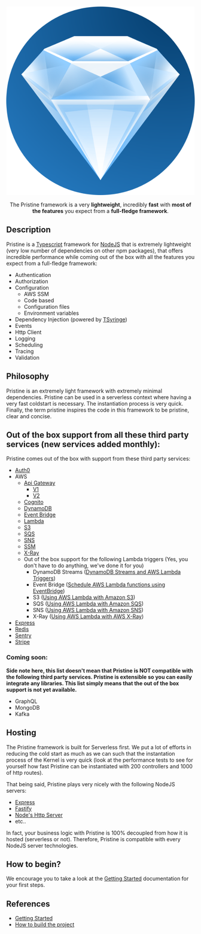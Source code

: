 <p align="center">
    <img src="assets/logo/pristine-logo.svg">
</p>

<p align="center">
    The Pristine framework is a very <strong>lightweight</strong>, incredibly <strong>fast</strong> with <strong>most of the features</strong> you expect from a <strong>full-fledge framework</strong>.
</p>



Description
------------

Pristine is a [Typescript](https://www.typescriptlang.org) framework for [NodeJS](https://nodejs.org/en/) that is extremely lightweight (very low number of dependencies on other npm packages), 
that offers incredible performance while coming out of the box with all the features you expect from a full-fledge framework:

* Authentication
* Authorization
* Configuration
  * AWS SSM
  * Code based
  * Configuration files
  * Environment variables
* Dependency Injection (powered by [TSyringe](https://github.com/microsoft/tsyringe))
* Events
* Http Client
* Logging
* Scheduling
* Tracing
* Validation

Philosophy
------------
Pristine is an extremely light framework with extremely minimal dependencies. Pristine can be used in a serverless context where having a very fast
coldstart is necessary. The instantiation process is very quick. Finally, the term pristine inspires the code in this framework to be pristine, clear and concise.

Out of the box support from all these third party services (new services added monthly):
------------
Pristine comes out of the box with support from these third party services:
* [Auth0](https://auth0.com)
* AWS
  * [Api Gateway](https://docs.aws.amazon.com/apigateway/latest/developerguide/welcome.html)
    * [V1](https://docs.aws.amazon.com/apigateway/latest/developerguide/http-api.html)
    * [V2](https://docs.aws.amazon.com/apigatewayv2/latest/api-reference/api-reference.html)
  * [Cognito](https://docs.aws.amazon.com/cognito/index.html)
  * [DynamoDB](https://docs.aws.amazon.com/dynamodb/index.html)
  * [Event Bridge](https://docs.aws.amazon.com/eventbridge/)
  * [Lambda](https://docs.aws.amazon.com/lambda/?id=docs_gateway)
  * [S3](https://docs.aws.amazon.com/s3/)
  * [SQS](https://docs.aws.amazon.com/sqs/)
  * [SNS](https://docs.aws.amazon.com/sns/)
  * [SSM](https://docs.aws.amazon.com/ssm/)
  * [X-Ray](https://docs.aws.amazon.com/ssm)
  * Out of the box support for the following Lambda triggers (Yes, you don't have to do anything, we've done it for you)
    * DynamoDB Streams ([DynamoDB Streams and AWS Lambda Triggers](https://docs.aws.amazon.com/amazondynamodb/latest/developerguide/Streams.Lambda.html))
    * Event Bridge ([Schedule AWS Lambda functions using EventBridge](https://docs.aws.amazon.com/eventbridge/latest/userguide/eb-run-lambda-schedule.html))
    * S3 ([Using AWS Lambda with Amazon S3](https://docs.aws.amazon.com/lambda/latest/dg/with-s3.html))
    * SQS ([Using AWS Lambda with Amazon SQS](https://docs.aws.amazon.com/sqs/))
    * SNS ([Using AWS Lambda with Amazon SNS](https://docs.aws.amazon.com/lambda/latest/dg/with-sns.html))
    * X-Ray ([Using AWS Lambda with AWS X-Ray](https://docs.aws.amazon.com/lambda/latest/dg/services-xray.html))
* [Express](https://github.com/expressjs/express)
* [Redis](https://redis.io)
* [Sentry](https://sentry.io/welcome/)
* [Stripe](https://stripe.com)

### Coming soon:

**Side note here, this list doesn't mean that Pristine is NOT compatible with the following third party services. Pristine is extensible so you can easily integrate any libraries. This list simply means that the out of the box support is not yet available.** 
* GraphQL
* MongoDB
* Kafka


Hosting
------------

The Pristine framework is built for Serverless first. We put a lot of efforts in reducing the cold start as much as we can such that the instantation process of the Kernel is very quick (look at the performance tests to see for yourself how fast Pristine can be instantiated with 200 controllers and 1000 of http routes).

That being said, Pristine plays very nicely with the following NodeJS servers:

* [Express](https://github.com/expressjs/express)
* [Fastify](https://github.com/fastify/fastify)
* [Node's Http Server](https://nodejs.org/en/knowledge/HTTP/servers/how-to-create-a-HTTP-server/)
* etc..

In fact, your business logic with Pristine is 100% decoupled from how it is hosted (serverless or not). Therefore, Pristine is compatible with every NodeJS server technologies.

How to begin?
------------
We encourage you to take a look at the [Getting Started](../docs/getting-started/index.md) documentation for your first steps.

References
------------
* [Getting Started](../docs/getting-started/index.md)
* [How to build the project](../docs/build.md)